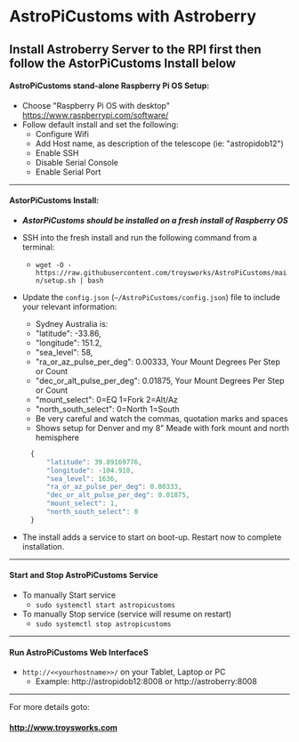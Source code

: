 # AstroPiCustoms with Astroberry
Install Astroberry Server to the RPI first
then follow the AstorPiCustoms Install below
---
#### AstroPiCustoms stand-alone Raspberry Pi OS Setup:
* Choose "Raspberry Pi OS with desktop" 
    https://www.raspberrypi.com/software/
* Follow default install and set the following:
    * Configure Wifi
    * Add Host name, as description of the telescope (ie: "astropidob12")
    * Enable SSH
    * Disable Serial Console 
    * Enable Serial Port
---
#### AstorPiCustoms Install:
* **_AstorPiCustoms should be installed on a fresh install of Raspberry OS_**
* SSH into the fresh install and run the following command from a terminal: 
    * `wget -O - https://raw.githubusercontent.com/troysworks/AstroPiCustoms/main/setup.sh | bash`
* Update the `config.json` (`~/AstroPiCustoms/config.json`) file to include your relevant information:
    
    * Sydney Australia is:
    * "latitude": -33.86,
    * "longitude": 151.2,
    * "sea_level": 58,
    * "ra_or_az_pulse_per_deg": 0.00333, Your Mount Degrees Per Step or Count
    * "dec_or_alt_pulse_per_deg": 0.01875, Your Mount Degrees Per Step or Count
    * "mount_select": 0=EQ 1=Fork 2=Alt/Az
    * "north_south_select": 0=North 1=South
    * Be very careful and watch the commas, quotation marks and spaces
    * Shows setup for Denver and my 8" Meade with fork mount and north hemisphere
    ```javascript
      {
          "latitude": 39.89169776,
          "longitude": -104.918,
          "sea_level": 1636,
          "ra_or_az_pulse_per_deg": 0.00333,
          "dec_or_alt_pulse_per_deg": 0.01875,
          "mount_select": 1,
          "north_south_select": 0
      }
* The install adds a service to start on boot-up. Restart now to complete installation.
---
#### Start and Stop AstroPiCustoms Service
* To manually Start service
    * `sudo systemctl start astropicustoms`  
* To manually Stop service (service will resume on restart)
    * `sudo systemctl stop astropicustoms`
---
#### Run AstroPiCustoms Web InterfaceS
* `http://<<yourhostname>>/` on your Tablet, Laptop or PC
    * Example: http://astropidob12:8008 or http://astroberry:8008
---
For more details goto: 
#### http://www.troysworks.com
